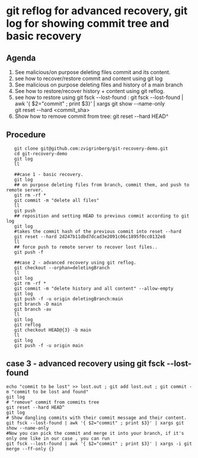 # git reflog for advanced recovery, git log for showing commit tree and basic recovery
## Agenda
1. See malicious/on purpose deleting files commit and its content.
2. see how to recover/restore commit and content using git log
3. See malicious on purpose deleting files and history of a main branch
4. See how to restore/recover history + content using git reflog. 
5. see how to restore using git fsck --lost-found :
    git fsck --lost-found | awk '{ $2="commit" ; print $3}' | xargs git show --name-only \
    git reset --hard <commit_sha>
6. Show how to remove commit from tree:
     git reset --hard HEAD^ 

## Procedure
```shell
   git clone git@github.com:zvigrinberg/git-recovery-demo.git
   cd git-recovery-demo
   git log
   ll
   
   ##case 1 - basic recovery.
   git log
   ## on purpose deleting files from branch, commit them, and push to remote server.
   git rm -rf *
   git commit -m "delete all files"
   ll
   git push
   ## reposition and setting HEAD to previous commit according to git log
   git log
   #takes the commit hash of the previous commit into reset --hard
   git reset --hard 2d247b11dbd7dcad3e2091c06c1895f0cc0132e8
   ll
   ## force push to remote server to recover lost files..
   git push -f
   
   ##case 2 - advanced recovery using git reflog.
   git checkout --orphan=deletingBranch
   ll
   git log
   git rm -rf *
   git commit -m "delete history and all content" --allow-empty
   git log
   git push -f -u origin deletingBranch:main
   git branch -D main
   git branch -av
   ll
   git log
   git reflog
   git checkout HEAD@{3} -b main
   ll
   git log
   git push -f -u origin main
   ```
 ## case 3 - advanced recovery using git fsck --lost-found
 ```shell
 echo "commit to be lost" >> lost.out ; git add lost.out ; git commit -m "commit to be lost and found" 
 git log
 # "remove" commit from commits tree
 git reset --hard HEAD^
 git log
 # Show dangling commits with their commit message and their content.
 git fsck --lost-found | awk '{ $2="commit" ; print $3}' | xargs git show --name-only
 #Now you can pick the commit and merge it into your branch, if it's only one like in our case , you can run
 git fsck --lost-found | awk '{ $2="commit" ; print $3}' | xargs -i git merge --ff-only {}

 ```

